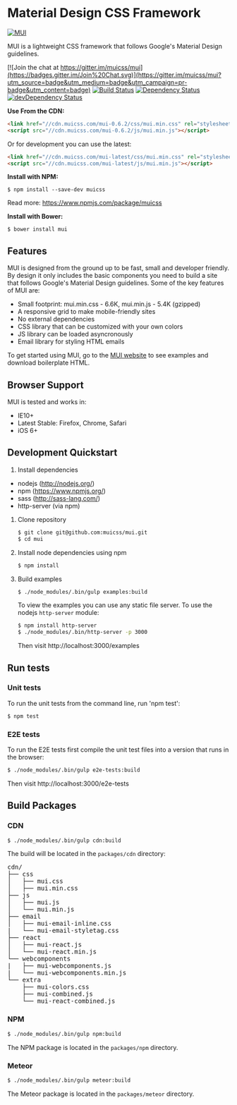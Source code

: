 # Material Design CSS Framework

[![MUI](https://www.muicss.com/static/favicons/icon-192x192.png)](https://www.muicss.com)

MUI is a lightweight CSS framework that follows Google's Material Design guidelines.

[![Join the chat at https://gitter.im/muicss/mui](https://badges.gitter.im/Join%20Chat.svg)](https://gitter.im/muicss/mui?utm_source=badge&utm_medium=badge&utm_campaign=pr-badge&utm_content=badge)
[![Build Status](https://travis-ci.org/muicss/mui.svg?branch=master)](https://travis-ci.org/muicss/mui)
[![Dependency Status](https://david-dm.org/muicss/mui.svg)](https://david-dm.org/muicss/mui)
[![devDependency Status](https://david-dm.org/muicss/mui/dev-status.svg)](https://david-dm.org/muicss/mui#info=devDependencies)

**Use From the CDN:**

```html
<link href="//cdn.muicss.com/mui-0.6.2/css/mui.min.css" rel="stylesheet" type="text/css" />
<script src="//cdn.muicss.com/mui-0.6.2/js/mui.min.js"></script>
```

Or for development you can use the latest:

```html
<link href="//cdn.muicss.com/mui-latest/css/mui.min.css" rel="stylesheet" type="text/css" />
<script src="//cdn.muicss.com/mui-latest/js/mui.min.js"></script>
```

**Install with NPM:**

```shell
$ npm install --save-dev muicss
```

Read more: https://www.npmjs.com/package/muicss

**Install with Bower:**

```shell
$ bower install mui
```

## Features

MUI is designed from the ground up to be fast, small and developer friendly. By design it only includes the basic components you need to build a site that follows Google's Material Design guidelines. Some of the key features of MUI are:

* Small footprint: mui.min.css - 6.6K, mui.min.js - 5.4K (gzipped)
* A responsive grid to make mobile-friendly sites
* No external dependencies
* CSS library that can be customized with your own colors
* JS library can be loaded asyncronously
* Email library for styling HTML emails

To get started using MUI, go to the [MUI website](https://www.muicss.com) to see examples and download boilerplate HTML.

## Browser Support 

MUI is tested and works in:

* IE10+
* Latest Stable: Firefox, Chrome, Safari
* iOS 6+

## Development Quickstart

1. Install dependencies

  * nodejs (http://nodejs.org/)
  * npm (https://www.npmjs.org/)
  * sass (http://sass-lang.com/)
  * http-server (via npm)

1. Clone repository

   ```bash
   $ git clone git@github.com:muicss/mui.git
   $ cd mui
   ```

1. Install node dependencies using npm

   ```bash
   $ npm install
   ```

1. Build examples

   ```bash
   $ ./node_modules/.bin/gulp examples:build
   ```

   To view the examples you can use any static file server. To use the nodejs `http-server` module:

   ```bash
   $ npm install http-server
   $ ./node_modules/.bin/http-server -p 3000
   ```

   Then visit http://localhost:3000/examples

## Run tests

### Unit tests

To run the unit tests from the command line, run 'npm test':

```bash
$ npm test
```

### E2E tests

To run the E2E tests first compile the unit test files into a version that runs in the browser:

```bash
$ ./node_modules/.bin/gulp e2e-tests:build
```

Then visit http://localhost:3000/e2e-tests

## Build Packages

### CDN

```bash
$ ./node_modules/.bin/gulp cdn:build
```

The build will be located in the `packages/cdn` directory:

<pre>
cdn/
├── css
│   ├── mui.css
│   ├── mui.min.css
├── js
│   ├── mui.js
│   └── mui.min.js
├── email
│   ├── mui-email-inline.css
|   └── mui-email-styletag.css
├── react
│   ├── mui-react.js
│   └── mui-react.min.js
└── webcomponents
|   ├── mui-webcomponents.js
|   └── mui-webcomponents.min.js
└── extra
    ├── mui-colors.css
    ├── mui-combined.js
    └── mui-react-combined.js
</pre>

### NPM

```bash
$ ./node_modules/.bin/gulp npm:build
```

The NPM package is located in the `packages/npm` directory.

### Meteor

```bash
$ ./node_modules/.bin/gulp meteor:build
```

The Meteor package is located in the `packages/meteor` directory.
